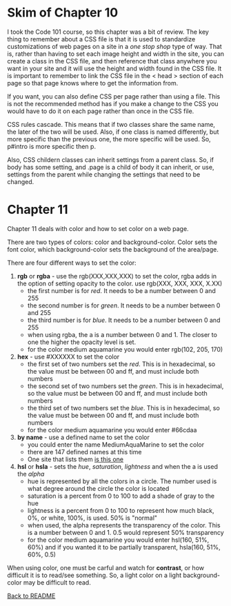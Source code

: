 # Skim of Chapter 10
I took the Code 101 course, so this chapter was a bit of review. The key thing to remember about a CSS file is that it is used to standardize customizations of web pages on a site in a _one stop shop_ type of way. That is, rather than having to set each image height and width in the site, you can create a class in the CSS file, and then reference that class anywhere you want in your site and it will use the height and width found in the CSS file. It is important to remember to link the CSS file in the < head > section of each page so that page knows where to get the information from.

If you want, you can also define CSS per page rather than using a file. This is not the recommended method has if you make a change to the CSS you would have to do it on each page rather than once in the CSS file.

CSS rules cascade. This means that if two classes share the same name, the later of the two will be used. Also, if one class is named differently, but more specific than the previous one, the more specific will be used. So, p#intro is more specific then p.

Also, CSS childern classes can inherit settings from a parent class. So, if body has some setting, and .page is a child of body it can inherit, or use, settings from the parent while changing the settings that need to be changed.

# Chapter 11
Chapter 11 deals with color and how to set color on a web page.

There are two types of colors: color and background-color. Color sets the font color, which background-color sets the background of the area/page.

There are four different ways to set the color:
1. **rgb** or **rgba** - use the rgb(XXX,XXX,XXX) to set the color, rgba adds in the option of setting opacity to the color. use rgb(XXX, XXX, XXX, X.XX)
   - the first number is for _red_. It needs to be a number between 0 and 255
   - the second number is for _green_. It needs to be a number between 0 and 255
   - the third number is for _blue_. It needs to be a number between 0 and 255
   - when using rgba, the a is a number between 0 and 1. The closer to one the higher the opacity level is set.
   - for the color medium aquamarine you would enter rgb(102, 205, 170)
2. **hex** - use #XXXXXX to set the color 
   - the first set of two numbers set the _red_. This is in hexadecimal, so the value must be between 00 and ff, and must include both numbers
   - the second set of two numbers set the _green_. This is in hexadecimal, so the value must be between 00 and ff, and must include both numbers
   - the third set of two numbers set the _blue_. This is in hexadecimal, so the value must be between 00 and ff, and must include both numbers
   - for the color medium aquamarine you would enter #66cdaa
3. **by name** - use a defined name to set the color
   - you could enter the name MediumAquaMarine to set the color
   - there are 147 defined names at this time
   - One site that lists them [is this one](https://htmlcolorcodes.com/color-names/)
4. **hsl** or **hsla** - sets the _hue_, _saturation_, _lightness_ and when the a is used the _alpha_
   - hue is represented by all the colors in a circle. The number used is what degree around the circle the color is located
   - saturation is a percent from 0 to 100 to add a shade of gray to the hue
   - lightness is a percent from 0 to 100 to represent how much black, 0%, or white, 100%, is used. 50% is "normal"
   - when used, the alpha represents the transparency  of the color. This is a number between 0 and 1. 0.5 would represent 50% transparency
   - for the color medium aquamarine you would enter hsl(160, 51%, 60%) and if you wanted it to be partially transparent, hsla(160, 51%, 60%, 0.5)
   
When using color, one must be carful and watch for **contrast**, or how difficult it is to read/see something. So, a light color on a light background-color may be difficult to read.

[Back to README](/README.md)
